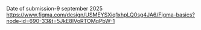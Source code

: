 Date of submission-9 september 2025
https://www.figma.com/design/USMEYSXiq1xhpLQ0sg4JA6/Figma-basics?node-id=690-33&t=5JkE8IVoRTOMqPbW-1